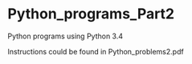 # Python_programs_Part2

Python programs using Python 3.4

Instructions could be found in Python_problems2.pdf